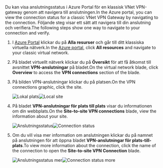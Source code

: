 <span data-ttu-id="ec3cd-101">Du kan visa anslutningsstatus i Azure Portal för en klassisk VNet VPN-gateway genom att navigera till anslutningen.</span><span class="sxs-lookup"><span data-stu-id="ec3cd-101">In the Azure portal, you can view the connection status for a classic VNet VPN Gateway by navigating to the connection.</span></span> <span data-ttu-id="ec3cd-102">Följande steg visar ett sätt att navigera till din anslutning och verifiera.</span><span class="sxs-lookup"><span data-stu-id="ec3cd-102">The following steps show one way to navigate to your connection and verify.</span></span>

1. <span data-ttu-id="ec3cd-103">I [Azure Portal](http://portal.azure.com) klickar du på **Alla resurser** och går till ditt klassiska virtuella nätverk.</span><span class="sxs-lookup"><span data-stu-id="ec3cd-103">In the [Azure portal](http://portal.azure.com), click **All resources** and navigate to your classic virtual network.</span></span>
2. <span data-ttu-id="ec3cd-104">På bladet virtuellt nätverk klickar du på **Översikt** för att få åtkomst till avsnittet **VPN-anslutningar** på bladet.</span><span class="sxs-lookup"><span data-stu-id="ec3cd-104">On the virtual network blade, click **Overview** to access the **VPN connections** section of the blade.</span></span>
3. <span data-ttu-id="ec3cd-105">På bilden VPN-anslutningar klickar du på platsen.</span><span class="sxs-lookup"><span data-stu-id="ec3cd-105">On the VPN connections graphic, click the site.</span></span>

    <span data-ttu-id="ec3cd-106">![Lokal plats](./media/vpn-gateway-verify-connection-azureportal-classic/localsitename.png "lokal plats")</span><span class="sxs-lookup"><span data-stu-id="ec3cd-106">![Local site](./media/vpn-gateway-verify-connection-azureportal-classic/localsitename.png "local site")</span></span>
4. <span data-ttu-id="ec3cd-107">På bladet **VPN-anslutningar för plats till plats** visar du informationen om din webbplats.</span><span class="sxs-lookup"><span data-stu-id="ec3cd-107">On the **Site-to-site VPN connections** blade, view the information about your site.</span></span>

    <span data-ttu-id="ec3cd-108">![Anslutningsstatus](./media/vpn-gateway-verify-connection-azureportal-classic/siteconnectstatus.png "anslutningsstatus")</span><span class="sxs-lookup"><span data-stu-id="ec3cd-108">![Connection status](./media/vpn-gateway-verify-connection-azureportal-classic/siteconnectstatus.png "Connection status")</span></span>
5. <span data-ttu-id="ec3cd-109">Om du vill visa mer information om anslutningen klickar du på namnet på anslutningen för att öppna bladet **VPN-anslutningar för plats-till-plats**.</span><span class="sxs-lookup"><span data-stu-id="ec3cd-109">To view more information about the connection, click the name of the connection to open the **Site-to-site VPN Connection** blade.</span></span>

    <span data-ttu-id="ec3cd-110">![Anslutningsstatus mer](./media/vpn-gateway-verify-connection-azureportal-classic/connections4.png "Anslutningsstatus mer info")</span><span class="sxs-lookup"><span data-stu-id="ec3cd-110">![Connection status more](./media/vpn-gateway-verify-connection-azureportal-classic/connections4.png "Connection status more info")</span></span>